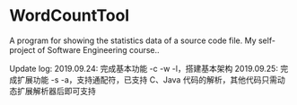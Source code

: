 # WordCountTool
A program for showing the statistics data of a source code file. My self-project of Software Engineering course..

Update log:
2019.09.24: 完成基本功能 -c -w -l，搭建基本架构
2019.09.25: 完成扩展功能 -s -a，支持通配符，已支持 C、Java 代码的解析，其他代码只需动态扩展解析器后即可支持

